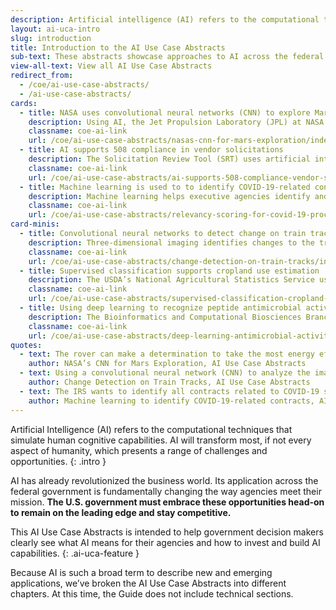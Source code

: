 ```yaml
---
description: Artificial intelligence (AI) refers to the computational techniques that simulate human cognitive capabilities. AI will transform most, if not every aspect of humanity, which presents a range of challenges and opportunities. 
layout: ai-uca-intro
slug: introduction
title: Introduction to the AI Use Case Abstracts 
sub-text: These abstracts showcase approaches to AI across the federal government.
view-all-text: View all AI Use Case Abstracts
redirect_from:
  - /coe/ai-use-case-abstracts/
  - /ai-use-case-abstracts/
cards:
  - title: NASA uses convolutional neural networks (CNN) to explore Mars
    description: Using AI, the Jet Propulsion Laboratory (JPL) at NASA hopes to be able to provide robust information on the surface of Mars to scientists to help them learn about the planet and plan daily missions.
    classname: coe-ai-link
    url: /coe/ai-use-case-abstracts/nasas-cnn-for-mars-exploration/index.html
  - title: AI supports 508 compliance in vendor solicitations
    description: The Solicitation Review Tool (SRT) uses artificial intelligence to review all proposals for vendors to provide services in SAM.gov for appropriate Section 508 language.
    classname: coe-ai-link
    url: /coe/ai-use-case-abstracts/ai-supports-508-compliance-vendor-solicitations/index.html
  - title: Machine learning is used to to identify COVID-19-related contracts 
    description: Machine learning helps executive agencies identify and track contracts associated with the COVID-19 pandemic response.
    classname: coe-ai-link
    url: /coe/ai-use-case-abstracts/relevancy-scoring-for-covid-19-procurement/index.html
card-minis:
  - title: Convolutional neural networks to detect change on train tracks
    description: Three-dimensional imaging identifies changes to the tracks can help keep the railways safe.
    classname: coe-ai-link
    url: /coe/ai-use-case-abstracts/change-detection-on-train-tracks/index.html
  - title: Supervised classification supports cropland use estimation
    description: The USDA’s National Agricultural Statistics Service uses a decision-tree supervised classification method to identify agricultural land cover.
    classname: coe-ai-link
    url: /coe/ai-use-case-abstracts/supervised-classification-cropland-use-estimation/index.html
  - title: Using deep learning to recognize peptide antimicrobial activity in proteins
    description: The Bioinformatics and Computational Biosciences Branch at NIAID uses deep neural networks (DNN) to fight antibiotic resistance.
    classname: coe-ai-link
    url: /coe/ai-use-case-abstracts/deep-learning-antimicrobial-activity-proteins/index.html
quotes:
  - text: The rover can make a determination to take the most energy efficient path, in what NASA calls “energy-optimal auto navigation.
    author: NASA’s CNN for Mars Exploration, AI Use Case Abstracts
  - text: Using a convolutional neural network (CNN) to analyze the images at two points in time, the FRA can now detect changes that might impact the safe use of the tracks and plan for needed maintenance.
    author: Change Detection on Train Tracks, AI Use Case Abstracts
  - text: The IRS wants to identify all contracts related to COVID-19 spending in order to create a comprehensive inventory. 
    author: Machine learning to identify COVID-19-related contracts, AI Use Case Abstracts
---
```


Artificial Intelligence (AI) refers to the computational techniques that simulate human cognitive capabilities. AI will transform most, if not every aspect of humanity, which presents a range of challenges and opportunities. 
{: .intro }

AI has already revolutionized the business world. Its application across the federal government is fundamentally changing the way agencies meet their mission. **The U.S. government must embrace these opportunities head-on to remain on the leading edge and stay competitive.**

This AI Use Case Abstracts is intended to help government decision makers clearly see what AI means for their agencies and how to invest and build AI capabilities.
{: .ai-uca-feature }

Because AI is such a broad term to describe new and emerging applications, we’ve broken the AI Use Case Abstracts into different chapters. At this time, the Guide does not include technical sections. 

